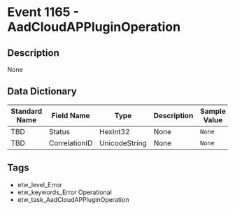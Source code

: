 # Event 1165 - AadCloudAPPluginOperation

## Description
None

## Data Dictionary
|Standard Name|Field Name|Type|Description|Sample Value|
|---|---|---|---|---|
|TBD|Status|HexInt32|None|`None`|
|TBD|CorrelationID|UnicodeString|None|`None`|

## Tags
* etw_level_Error
* etw_keywords_Error Operational
* etw_task_AadCloudAPPluginOperation